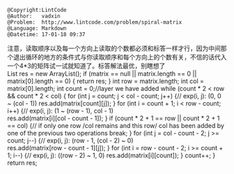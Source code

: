 ```
@Copyright:LintCode
@Author:   vadxin
@Problem:  http://www.lintcode.com/problem/spiral-matrix
@Language: Markdown
@Datetime: 17-01-18 09:37
```

注意，读取顺序以及每一个方向上读取的个数都必须和标答一样才行，因为中间那个退出循环的地方的条件式与你读取顺序和每个方向上的个数有关，不信的话代入一个4*3的矩阵试一试就知道了。标答解法最优，别瞎想了    
		List<Integer> res = new ArrayList<Integer>();
        if (matrix == null || matrix.length == 0 || matrix[0].length == 0) {
            return res;
        }
        int row = matrix.length;
        int col = matrix[0].length;
        int count = 0;//layer we have added
        while (count * 2 < row && count * 2 < col) {
            for (int j = count; j < col - count; j++) {// exp(i, j): (0, 0 ~ (col - 1))
                res.add(matrix[count][j]);
            }
            for (int i = count + 1; i < row - count; i++) {// exp(i, j): (1 ~ (row - 1), col - 1)  
                res.add(matrix[i][col - count - 1]);
            }
            if (count * 2 + 1 == row || count * 2 + 1 == col) {// if only one row /col remains and this row/ col has been added by one of the previous two operations 
                break;
            }
            for (int j = col - count - 2; j >= count; j--) {// exp(i, j): (row - 1, (col - 2) ~ 0)  
                res.add(matrix[row - count - 1][j]);
            }
            for (int i = row - count - 2; i >= count + 1; i--) {// exp(i, j): ((row - 2) ~ 1, 0)
                res.add(matrix[i][count]);
            }
            count++;
        }
        return res;
